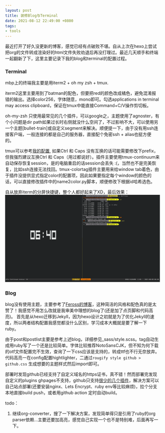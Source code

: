 ```yaml
---
layout: post
title: 装修Blog与Terminal
date: 2021-08-12 22:49:00 +0800
tags:
- tools
---
```


最近打开了好久没更新的博客，感觉已经有点破败不堪。自从上次在hexo上尝试把org的文件转成渲染好的html文件失败劝退后再没打理过。最近几天顺手和终端一起翻新了下，这里主要记录下我的blog和terminal的配置过程。
### Terminal
mbp上的终端我主要是用iterm2 + oh my zsh + tmux. 

iterm2这里主要用到了batman的配色，但要把red的颜色改成橘色，避免混淆报错的输出。选择color256，字体随意，mono即可。勾选applications in terminal may access clipboard，保证在tmux中能直接Command+C/V操作剪切板。

oh-my-zsh 只使用最常见的几个插件，可以google之，主题使用了agnoster，有个小问题是dir path如果过长时右侧就没什么空间了，不过影响不大，可以使用另一个主题[bullet-train]或自定义segment来解决。顺便提一下，由于没有用ssh连接客户端，一般连接的都是自己的服务器，直接配个免密ssh + alias也挺方便的。

tmux可以参考[我的配置](https://github.com/amwufiv/dotfiles/tree/master/tmux), 如果Ctrl 和 Caps 没有互换的话可能需要修改下prefix，但我强烈建议互换Ctrl 和 Caps（用过都说好）。插件主要使用tmux-continuum来自动保存恢复session，是的电脑重启的话session会丢失 :(，当然也不是完美恢复，比如ssh连接无法找回。tmux-colortag插件主要用来给window tab着色，由于插件没提供显式指定color的配置项，因此如果要指定每个window的颜色的话，可以直接修改插件中的name2color.py脚本，顺便修改下根据id哈希选色。

自从放弃iterm的分屏快捷键，整个人都好起来了XD，最后效果：
![terminal](/image/terminal.png)



### Blog
blog没有使用主题，主要参考了[Feross的博客](https://feross.org/)，这种简洁的风格和配色真的是太赞了！我感觉不用怎么改就是我审美中理想的blog了(还是加了点页脚和代码高亮)。
首先是从hexo迁移到Jekyll，因为hexo设计之初就是为了优化Jekyll的速度，所以两者结构配置我感觉都没什么区别，学习成本大概就是要了解一下ruby。

由于post和postlist主要是参考上述blog，详细参见_sass/style.scss。tag自动生成用ruby写了一个还是比较简单。字体比较推荐NotoSansCJK，但不知为何下载的otf文件配置完不生效，查询了一下css应该是支持的，转成ttf也不行无奈放弃。代码高亮一在config配置hightlighter，二通过`rougify style github > github.css` 生成想要的主题样式然后import即可。

部署时发现github已经支持了自定义域名的https证书，真不错！然而部署完发现自定义的plugins ghpages不支持，github只支持[很少的几个插件](https://pages.github.com/versions/)，解决方案可以自己站点部署(还要安装nginx、Lets Encrypt、ruby env等比较麻烦)，拉个分支本地直接build push，或者用github action 定时自动build。


todo：
1. 继续org-converter，搜了一下解决方案，发现简单得只是引用了ruby的org parser依赖...主要还要加高亮，感觉自己实现一个也不是特别难，后面再写一下。
